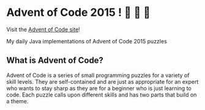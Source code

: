 # Advent of Code 2015 ! :santa: :santa: :santa:
Visit the [Advent of Code site](https://adventofcode.com/)!

My daily Java implementations of Advent of Code 2015 puzzles

## What is Advent of Code?
Advent of Code is a series of small programming puzzles for a variety of skill levels. They are self-contained and are just as appropriate for an expert who wants to stay sharp as they are for a beginner who is just learning to code. Each puzzle calls upon different skills and has two parts that build on a theme.
